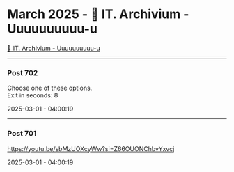 # March 2025 - 🐊 IT. Archivium - Uuuuuuuuuu-u

[🐊 IT. Archivium - Uuuuuuuuuu-u](../../)



---

### Post 702




Choose one of these options. <br />Exit in seconds: 8


2025-03-01 - 04:00:19







---

### Post 701




<a href="https://youtu.be/sbMzUOXcyWw?si=Z66OUONChbvYxvcj">https://youtu.be/sbMzUOXcyWw?si=Z66OUONChbvYxvcj</a>


2025-03-01 - 04:00:19





